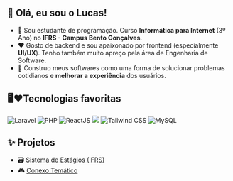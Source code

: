 ## 👋 Olá, eu sou o Lucas!
- 📖 Sou estudante de programação. Curso **Informática para Internet** (3º Ano) no **IFRS - Campus Bento Gonçalves**.
- ❤️ Gosto de backend e sou apaixonado por frontend (especialmente **UI/UX**). Tenho também muito apreço pela área de Engenharia de Software.
- 🧠 Construo meus softwares como uma forma de solucionar problemas cotidianos e **melhorar a experiência** dos usuários.
## 🖥️❤️Tecnologias favoritas 
<div>
  <img alt="Laravel" src="https://img.shields.io/badge/Laravel-FF2D20?style=for-the-badge&logo=laravel&logoColor=white"> 
  <img alt="PHP" src="https://img.shields.io/badge/PHP-777BB4?style=for-the-badge&logo=php&logoColor=white&borderRadius"> 
  <img alt="ReactJS" src="https://img.shields.io/badge/React-20232A?style=for-the-badge&logo=react&logoColor=61DAFB">
  <img lt="Javascript" src="https://img.shields.io/badge/JavaScript-F7DF1E?style=for-the-badge&logo=javascript&logoColor=black">
  <img alt="Tailwind CSS" src="https://img.shields.io/badge/Tailwind_CSS-38B2AC?style=for-the-badge&logo=tailwind-css&logoColor=white">
  <img alt="MySQL" src="https://img.shields.io/badge/MySQL-00758F?style=for-the-badge&logo=mysql&logoColor=white&borderRadius"> 
</div>
 
## ✨ Projetos
- 🗃️ [Sistema de Estágios (IFRS)](https://github.com/LucasAntunesDev/trabalho_estagios)
- 🎮 [Conexo Temático](https://github.com/LucasAntunesDev/conexo)
